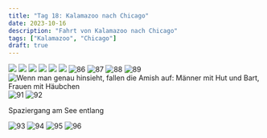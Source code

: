 ```yaml
---
title: "Tag 18: Kalamazoo nach Chicago"
date: 2023-10-16
description: "Fahrt von Kalamazoo nach Chicago"
tags: ["Kalamazoo", "Chicago"]
draft: true
---
```


![](/images/16.10./IMG_0678.jpeg)
![](/images/16.10./IMG_0680.jpeg)
![](/images/16.10./IMG_0682.jpeg)
![](/images/16.10./IMG_0683.jpeg)
![](/images/16.10./IMG_0684.jpeg)
![](/images/16.10./IMG_0685.jpeg)
![](/images/16.10./IMG_0686.jpeg "86")
![](/images/16.10./IMG_0687.jpeg "87")
![](/images/16.10./IMG_0688.jpeg "88")
![](/images/16.10./IMG_0689.jpeg "89")
![](/images/16.10./IMG_0690.jpeg "Wenn man genau hinsieht, fallen die Amish auf: Männer mit Hut und Bart, Frauen mit Häubchen")
![](/images/16.10./IMG_0691.jpeg "91")
![](/images/16.10./IMG_0692.jpeg "92")

Spaziergang am See entlang

![](/images/16.10./IMG_0693.jpeg "93")
![](/images/16.10./IMG_0694.jpeg "94")
![](/images/16.10./IMG_0695.jpeg "95")
![](/images/16.10./IMG_0696.jpeg "96")
